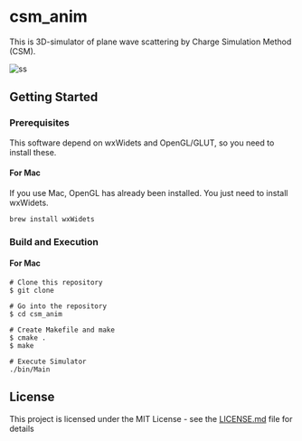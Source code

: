 # csm_anim

This is 3D-simulator of plane wave scattering by Charge Simulation Method (CSM).

![ss](https://user-images.githubusercontent.com/99647/34719168-08374164-f57d-11e7-8c71-81f6335bb25b.gif)


## Getting Started

### Prerequisites

This software depend on wxWidets and OpenGL/GLUT, so you need to install these.

#### For Mac

If you use Mac, OpenGL has already been installed.
You just need to install wxWidets.

```
brew install wxWidets
```

### Build and Execution

#### For Mac

```
# Clone this repository
$ git clone 

# Go into the repository
$ cd csm_anim

# Create Makefile and make
$ cmake .
$ make

# Execute Simulator
./bin/Main
```

## License

This project is licensed under the MIT License - see the [LICENSE.md](LICENSE) file for details
